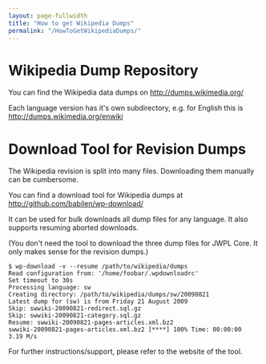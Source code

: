 ```yaml
---
layout: page-fullwidth
title: "How to get Wikipedia Dumps"
permalink: "/HowToGetWikipediaDumps/"
---
```


# Wikipedia Dump Repository
You can find the Wikipedia data dumps on http://dumps.wikimedia.org/

Each language version has it's own subdirectory, e.g. for English this is http://dumps.wikimedia.org/enwiki

# Download Tool for Revision Dumps
The Wikipedia revision is split into many files. Downloading them manually can be cumbersome.

You can find a download tool for Wikipedia dumps at http://github.com/babilen/wp-download/

It can be used for bulk downloads all dump files for any language.
It also supports resuming aborted downloads.

(You don't need the tool to download the three dump files for JWPL Core. It only makes sense for the revision dumps.)

```
$ wp-download -v --resume /path/to/wikipedia/dumps
Read configuration from: '/home/foobar/.wpdownloadrc'
Set timeout to 30s
Processing language: sw
Creating directory: /path/to/wikipedia/dumps/sw/20090821
Latest dump for (sw) is from Friday 21 August 2009
Skip: swwiki-20090821-redirect.sql.gz
Skip: swwiki-20090821-category.sql.gz
Resume: swwiki-20090821-pages-articles.xml.bz2
swwiki-20090821-pages-articles.xml.bz2 [****] 100% Time: 00:00:00   3.19 M/s
```

For further instructions/support, please refer to the website of the tool.